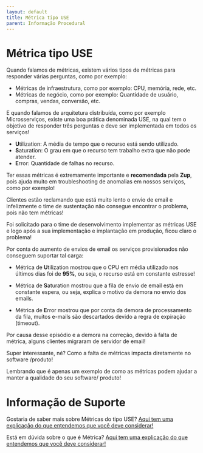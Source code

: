 ```yaml
---
layout: default
title: Métrica tipo USE 
parent: Informação Procedural
---
```

# Métrica tipo USE

Quando falamos de métricas, existem vários tipos de métricas para responder várias perguntas, como por exemplo:

- Métricas de infraestrutura, como por exemplo: CPU, memória, rede, etc.
- Métricas de negócio, como por exemplo: Quantidade de usuário, compras, vendas, conversão, etc.

E quando falamos de arquitetura distribuída, como por exemplo Microsserviços, existe uma boa prática denominada USE, na qual tem o objetivo de responder três perguntas e deve ser implementada em todos os serviços!


- **U**tilization: A média de tempo que o recurso está sendo utilizado.
- **S**aturation: O grau em que o recurso tem trabalho extra que não pode atender.
- **E**rror: Quantidade de falhas no recurso.

Ter essas métricas é extremamente importante e **recomendada** pela **Zup**, pois ajuda muito em troubleshooting de 
anomalias em nossos serviços, como por exemplo!

Clientes estão reclamando que está muito lento o envio de email e infelizmente o time de sustentação não consegue encontrar o problema, pois não tem métricas!

Foi solicitado para o time de desenvolvimento implementar as métricas USE e logo após a sua implementação e implantação em produção, ficou claro o problema!

Por conta do aumento de envios de email os serviços provisionados não conseguem suportar tal carga:


- Métrica de **U**tilization mostrou que o CPU em média utilizado nos últimos dias foi de **95%**, ou seja, o recurso 
está em constante estresse!

- Métrica de **S**aturation mostrou que a fila de envio de email está em constante espera, ou seja, explica o motivo da 
demora no envio dos emails.

- Métrica de **E**rror mostrou que por conta da demora de processamento da fila, muitos e-mails são descartados devido a 
regra de expiração (timeout).

Por causa desse episódio e a demora na correção, devido à falta de métrica, alguns clientes migraram de servidor de email!

Super interessante, né? Como a falta de métricas impacta diretamente no software /produto!

Lembrando que é apenas um exemplo de como as métricas podem ajudar a manter a qualidade do seu software/ produto!


# Informação de Suporte

Gostaria de saber mais sobre Métricas do tipo USE? [Aqui tem uma explicação do que entendemos que você deve considerar!](http://www.brendangregg.com/usemethod.html)

Está em dúvida sobre o que é Métrica? [Aqui tem uma explicação do que entendemos que você deve considerar!](../informacao_procedural/metric.md)
